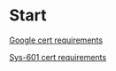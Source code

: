 
<link rel="stylesheet" href="securityplusTraining.githubpages.io
/styles.css">

# Start

[Google cert requirements](/googleSecurityITceritificate/requirements.md)

[Sys-601 cert requirements](/SecurityPlus/requirements.md)

